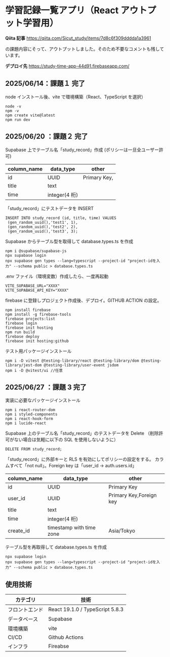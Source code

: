 # 学習記録一覧アプリ（React アウトプット学習用）

**Qiita 記事**
https://qiita.com/Sicut_study/items/7d8c6f309dddda1a3961

の課題内容にそって、アウトプットしました。そのため不要なコメントも残しています。

**デプロイ先**
https://study-time-app-44d91.firebaseapp.com/

## 2025/06/14：課題１ 完了

node インストール後、vite で環境構築（React、TypeScript を選択）

```
node -v
npm -v
npm create vite@latest
npm run dev
```

## 2025/06/20 ：課題２ 完了

Supabase 上でテーブル名「study_record」作成
(ポリシーは一旦全ユーザー許可)

| column_name | data_type     | other        |
| ----------- | ------------- | ------------ |
| id          | UUID          | Primary Key, |
| title       | text          |              |
| time        | integer(4 桁) |              |

「study_record」にテストデータを INSERT

```
INSERT INTO study_record (id, title, time) VALUES
 (gen_random_uuid(),'test1', 1),
 (gen_random_uuid(),'test2', 2),
 (gen_random_uuid(),'test3', 3);
```

Supabase からテーブル型を取得して database.types.ts を作成

```
npm i @supabase/supabase-js
npx supabase login
npx supabase gen types --lang=typescript --project-id "project-idを入力" --schema public > database.types.ts
```

.env ファイル（環境変数）作成したら、一度再起動

```
VITE_SUPABASE_URL="XXXX"
VITE_SUPABASE_API_KEY="XXXX"
```

firebase に登録しプロジェクト作成後、デプロイ。GITHUB ACTION の設定。

```
npm install firebase
npm install -g firebase-tools
firebase projects:list
firebase login
firebase init hosting
npm run build
firebase deploy
firebase init hosting:github
```

テスト用パッケージインストール

```
npm i -D vitest @testing-library/react @testing-library/dom @testing-library/jest-dom @testing-library/user-event jsdom
npm i -D @vitest/ui //任意
```

## 2025/06/27 ：課題 3 完了

実装に必要なパッケージインストール

```
npm i react-router-dom
npm i styled-components
npm i react-hook-form
npm i lucide-react
```

Supabase 上のテーブル名「study_record」のテストデータを Delete
（削除許可がない場合は気軽に以下の SQL を使用しないように）

```
DELETE FROM study_record;
```

「study_record」に外部キーと RLS を有効にしてポリシーの設定をする。
カラムすべて「not null」。Foreign key は「user_id → auth.users.id」

| column_name | data_type                | other                   |
| ----------- | ------------------------ | ----------------------- |
| id          | UUID                     | Primary Key             |
| user_id     | UUID                     | Primary Key,Foreign key |
| title       | text                     |                         |
| time        | integer(4 桁)            |                         |
| create_id   | timestamp with time zone | Asia/Tokyo              |

テーブル型を再取得して database.types.ts を作成

```
npx supabase login
npx supabase gen types --lang=typescript --project-id "project-idを入力" --schema public > database.types.ts
```

## 使用技術

| カテゴリ       | 技術                            |
| -------------- | ------------------------------- |
| フロントエンド | React 19.1.0 / TypeScript 5.8.3 |
| データベース   | Supabase                        |
| 環境構築       | vite                            |
| CI/CD          | Github Actions                  |
| インフラ       | Fireabse                        |
